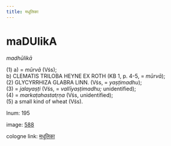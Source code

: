 ```yaml
---
title: मधूलिका
---
```


# maDUlikA

<i>madhūlikā</i>  <div n="P" />(1) a) = <i>mūrvā</i> (Vśs); <div n="lb" />b) <bot>CLEMATIS TRILOBA HEYNE EX ROTH</bot> (KB 1, p. 4-5, = <i>mūrvā</i>); <div n="P" />(2) <bot>GLYCYRRHIZA GLABRA LINN.</bot> (Vśs, = <i>yaṣṭimadhu</i>); <div n="P" />(3) = <i>jalayaṣṭi</i> (Vśs, = <i>vallīyaṣṭimadhu;</i> unidentified); <div n="P" />(4) = <i>markaṭahastatṛṇa</i> (Vśs, unidentified); <div n="P" />(5) a small kind of wheat (Vśs).

lnum: 195

image: [588](https://www.sanskrit-lexicon.uni-koeln.de/scans/csl-apidev/servepdf.php?dict=snp&page=588)

cologne link: [मधूलिका](https://sanskrit-lexicon.uni-koeln.de/scans/csl-apidev/getword.php?dict=snp&key=मधूलिका)

